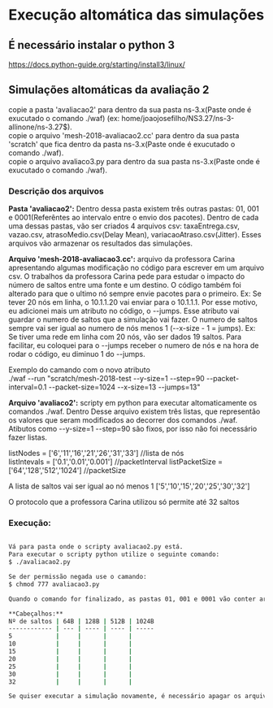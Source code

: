 # Execução altomática das simulações

## É necessário instalar o python 3

https://docs.python-guide.org/starting/install3/linux/

## Simulações altomáticas da avaliação 2

copie a pasta 'avaliacao2' para dentro da sua pasta ns-3.x(Paste onde é exucutado o comando ./waf) (ex: home/joaojosefilho/NS3.27/ns-3-allinone/ns-3.27$).  
copie o arquivo 'mesh-2018-avaliacao2.cc' para dentro da sua pasta 'scratch' que fica dentro da pasta ns-3.x(Paste onde é exucutado o comando ./waf).  
copie o arquivo avaliaco3.py para dentro da sua pasta ns-3.x(Paste onde é exucutado o comando ./waf).  

### Descrição dos arquivos

**Pasta 'avaliacao2':** Dentro dessa pasta existem três outras pastas: 01, 001 e 0001(Referêntes ao intervalo entre o envio dos pacotes). Dentro de cada uma dessas pastas, vão ser criados 4 arquivos csv: taxaEntrega.csv, vazao.csv, atrasoMedio.csv(Delay Mean), variacaoAtraso.csv(Jitter). Esses arquivos vão armazenar os resultados das simulações.

**Arquivo 'mesh-2018-avaliacao3.cc':** arquivo da professora Carina apresentando algumas modificação no código para escrever em um arquivo csv. O trabalhos da professora Carina pede para estudar o impacto do número de saltos entre uma fonte e um destino. O código também foi alterado para que o ultimo nó sempre envie pacotes para o primeiro. Ex: Se tever 20 nós em linha, o 10.1.1.20 vai enviar para o 10.1.1.1. Por esse motivo, eu adicionei mais um atributo no código, o --jumps. Esse atributo vai guardar o numero de saltos que a simulação vai fazer. O numero de saltos sempre vai ser igual ao numero de nós menos 1 (--x-size - 1 = jumps). Ex: Se tiver uma rede em linha com 20 nós, vão ser dados 19 saltos. Para facilitar, eu coloquei para o --jumps receber o numero de nós e na hora de rodar o código, eu diminuo 1 do --jumps.

Exemplo do camando com o novo atributo  
./waf --run "scratch/mesh-2018-test --y-size=1 --step=90 --packet-interval=0.1 --packet-size=1024 --x-size=13 --jumps=13"

**Arquivo 'avaliaco2':** scripty em python para executar altomaticamente os comandos ./waf. Dentro Desse arquivo existem três listas, que representão os valores que seram modificados ao decorrer dos comandos ./waf. Atibutos como --y-size=1 --step=90 são fixos, por isso não foi necessário fazer listas.

listNodes = ['6','11','16','21','26','31','33'] //lista de nós     
listIntevals = ['0.1','0.01','0.001'] //packetInterval
listPacketSize = ['64','128','512','1024'] //packetSize

A lista de saltos vai ser igual ao nó menos 1
['5','10','15','20','25','30','32']

O protocolo que a professora Carina utilizou só permite até 32 saltos

### Execução:

``` bash

Vá para pasta onde o scripty avaliacao2.py está.  
Para executar o scripty python utilize o seguinte comando:  
$ ./avaliacao2.py

Se der permissão negada use o camando:  
$ chmod 777 avaliacao3.py

Quando o comando for finalizado, as pastas 01, 001 e 0001 vão conter arquivos csv que contém os resultados das simulações. Os arquivos não contem os cabeçalhos das linhas e colunas

**Cabeçalhos:**
Nº de saltos | 64B | 128B | 512B | 1024B
------------ | --- | ---- | ---- | -----
5            |     |      |      |
10           |     |      |      |
15           |     |      |      |
20           |     |      |      |
25           |     |      |      |
30           |     |      |      |
32           |     |      |      |

Se quiser executar a simulação novamente, é necessário apagar os arquivos csv dentro das pastas 01,001 e 0001

```

